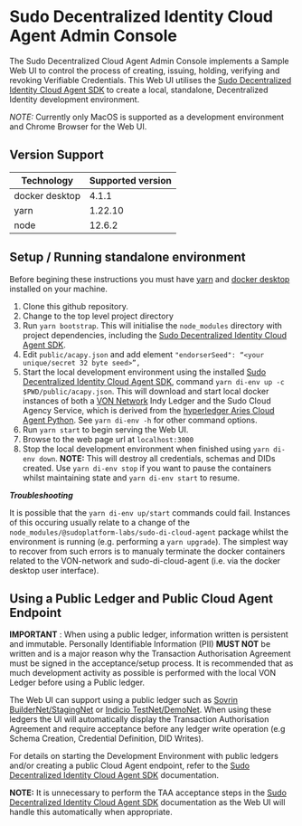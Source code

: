 # Sudo Decentralized Identity Cloud Agent Admin Console

The Sudo Decentralized Cloud Agent Admin Console implements a Sample Web UI to control the process of
creating, issuing, holding, verifying and revoking Verifiable Credentials. This Web UI utilises the
[Sudo Decentralized Identity Cloud Agent SDK](https://sudoplatform-labs.github.io/sudo-di-cloud-agent-js/) to create a local, standalone,
Decentralized Identity development environment.

_NOTE:_ Currently only MacOS is supported as a development environment and Chrome Browser for the Web UI.

## Version Support

| Technology     | Supported version |
| -------------- | ----------------- |
| docker desktop | 4.1.1             |
| yarn           | 1.22.10           |
| node           | 12.6.2            |

## <a name="setup_instructions"></a>Setup / Running standalone environment

Before begining these instructions you must have [yarn](https://yarnpkg.com) and [docker desktop](https://hub.docker.com/editions/community/docker-ce-desktop-mac) installed on your machine.

1. Clone this github repository.
2. Change to the top level project directory
3. Run `yarn bootstrap`.
   This will initialise the `node_modules` directory with project dependencies, including the [Sudo Decentralized Identity Cloud Agent SDK](https://sudoplatform-labs.github.io/sudo-di-cloud-agent-js/).
4. Edit `public/acapy.json` and add element `"endorserSeed": “<your unique/secret 32 byte seed>”,`
5. Start the local development environment using the installed
   [Sudo Decentralized Identity Cloud Agent SDK](https://sudoplatform-labs.github.io/sudo-di-cloud-agent-js/), command `yarn di-env up -c $PWD/public/acapy.json`.
   This will download and start local docker instances of both a [VON Network](https://github.com/bcgov/von-network) Indy Ledger and the
   Sudo Cloud Agency Service, which is derived from the [hyperledger Aries Cloud Agent Python](https://github.com/hyperledger/aries-cloudagent-python). See `yarn di-env -h` for other command options.
6. Run `yarn start` to begin serving the Web UI.
7. Browse to the web page url at `localhost:3000`
8. Stop the local development environment when finished using `yarn di-env down`.
   **NOTE:** This will destroy all credentials, schemas and DIDs created. Use `yarn di-env stop` if you want to pause the containers whilst maintaining state and `yarn di-env start` to resume.

**_Troubleshooting_**

It is possible that the `yarn di-env up/start` commands could fail. Instances of this occuring usually relate to a change of the `node_modules/@sudoplatform-labs/sudo-di-cloud-agent`
package whilst the environment is running (e.g. performing a `yarn upgrade`). The simplest way to recover from such errors is to manualy terminate the docker containers related to the VON-network and sudo-di-cloud-agent (i.e. via the docker desktop user interface).

## Using a Public Ledger and Public Cloud Agent Endpoint

**IMPORTANT** : When using a public ledger, information written is persistent and immutable. Personally Identifiable Information (PII) **MUST NOT** be written and is a major reason why the Transaction Authorisation Agreement must be signed in the acceptance/setup process.
It is recommended that as much development activity as possible is performed with the local VON Ledger before using a Public ledger.

The Web UI can support using a public ledger such as [Sovrin BuilderNet/StagingNet](https://sovrin.org/overview) or [Indicio TestNet/DemoNet](https://indicio.tech/indicio-testnet/).
When using these ledgers the UI will automatically display the Transaction Authorisation Agreement and require acceptance before any ledger write operation (e.g Schema Creation, Credential Definition, DID Writes).

For details on starting the Development Environment with public ledgers and/or creating a public Cloud Agent endpoint, refer to the [Sudo Decentralized Identity Cloud Agent SDK](https://www.npmjs.com/package/@sudoplatform-labs/sudo-di-cloud-agent) documentation.

**NOTE:** It is unnecessary to perform the TAA acceptance steps in the [Sudo Decentralized Identity Cloud Agent SDK](https://sudoplatform-labs.github.io/sudo-di-cloud-agent-js/) documentation as the Web UI will handle this automatically when appropriate.
